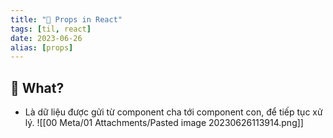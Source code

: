 ```yaml
---
title: "🌱 Props in React"
tags: [til, react]
date: 2023-06-26
alias: [props]
---
```


## 🌿 What?
- Là dữ liệu được gửi từ component cha tới component con, để tiếp tục xử lý.
![[00 Meta/01 Attachments/Pasted image 20230626113914.png]]
